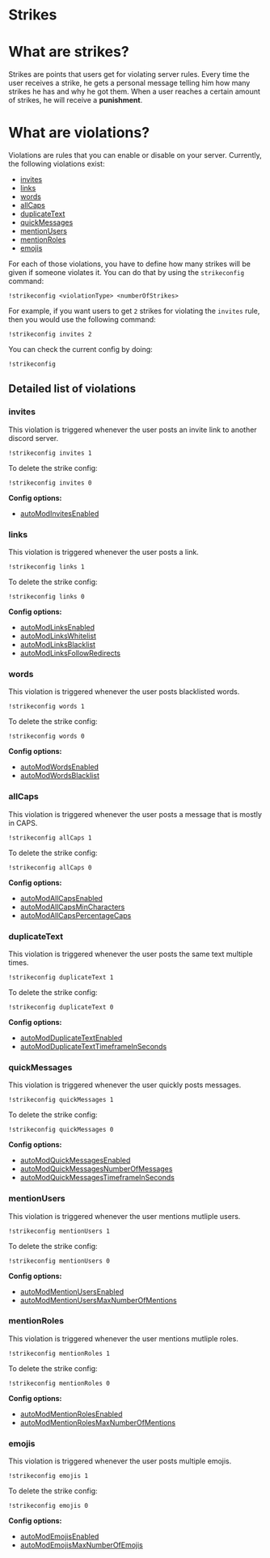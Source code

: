 # Strikes

# What are strikes?

Strikes are points that users get for violating server rules. Every time the user receives a strike, he gets a personal message telling him how many strikes he has and why he got them. When a user reaches a certain amount of strikes, he will receive a **punishment**.

# What are violations?

Violations are rules that you can enable or disable on your server. Currently, the following violations exist:

- [invites](#invites)
- [links](#links)
- [words](#words)
- [allCaps](#allcaps)
- [duplicateText](#duplicatetext)
- [quickMessages](#quickmessages)
- [mentionUsers](#mentionusers)
- [mentionRoles](#mentionroles)
- [emojis](#emojis)

For each of those violations, you have to define how many strikes will be given if someone violates it. You can do that by using the `strikeconfig` command:

```
!strikeconfig <violationType> <numberOfStrikes>
```

For example, if you want users to get `2` strikes for violating the `invites` rule, then you would use the following command:

```
!strikeconfig invites 2
```

You can check the current config by doing:

```
!strikeconfig
```

## Detailed list of violations

### invites

This violation is triggered whenever the user posts an invite link to another discord server.

```!strikeconfig invites 1```

To delete the strike config:

```!strikeconfig invites 0```

**Config options:**

- [autoModInvitesEnabled](https://docs.invitemanager.co/bot/other/configs#automodinvitesenabled)


### links

This violation is triggered whenever the user posts a link.

```!strikeconfig links 1```

To delete the strike config:

```!strikeconfig links 0```

**Config options:**

- [autoModLinksEnabled](https://docs.invitemanager.co/bot/other/configs#automodlinksenabled)
- [autoModLinksWhitelist](https://docs.invitemanager.co/bot/other/configs#automodlinkswhitelist)
- [autoModLinksBlacklist](https://docs.invitemanager.co/bot/other/configs#automodlinksblacklist)
- [autoModLinksFollowRedirects](https://docs.invitemanager.co/bot/other/configs#automodlinksfollowredirects)


### words

This violation is triggered whenever the user posts blacklisted words.

```!strikeconfig words 1```

To delete the strike config:

```!strikeconfig words 0```

**Config options:**

- [autoModWordsEnabled](https://docs.invitemanager.co/bot/other/configs#automodwordsenabled)
- [autoModWordsBlacklist](https://docs.invitemanager.co/bot/other/configs#automodwordsblacklist)


### allCaps

This violation is triggered whenever the user posts a message that is mostly in CAPS.

```!strikeconfig allCaps 1```

To delete the strike config:

```!strikeconfig allCaps 0```

**Config options:**

- [autoModAllCapsEnabled](https://docs.invitemanager.co/bot/other/configs#automodallcapsenabled)
- [autoModAllCapsMinCharacters](https://docs.invitemanager.co/bot/other/configs#automodallcapsmincharacters)
- [autoModAllCapsPercentageCaps](https://docs.invitemanager.co/bot/other/configs#automodallcapspercentagecaps)


### duplicateText

This violation is triggered whenever the user posts the same text multiple times.

```!strikeconfig duplicateText 1```

To delete the strike config:

```!strikeconfig duplicateText 0```

**Config options:**

- [autoModDuplicateTextEnabled](https://docs.invitemanager.co/bot/other/configs#automodduplicatetextenabled)
- [autoModDuplicateTextTimeframeInSeconds](https://docs.invitemanager.co/bot/other/configs#automodduplicatetexttimeframeinseconds)


### quickMessages

This violation is triggered whenever the user quickly posts messages.

```!strikeconfig quickMessages 1```

To delete the strike config:

```!strikeconfig quickMessages 0```

**Config options:**

- [autoModQuickMessagesEnabled](https://docs.invitemanager.co/bot/other/configs#automodquickmessagesenabled)
- [autoModQuickMessagesNumberOfMessages](https://docs.invitemanager.co/bot/other/configs#automodquickmessagesnumberofmessages)
- [autoModQuickMessagesTimeframeInSeconds](https://docs.invitemanager.co/bot/other/configs#automodquickmessagestimeframeinseconds)


### mentionUsers

This violation is triggered whenever the user mentions mutliple users.

```!strikeconfig mentionUsers 1```

To delete the strike config:

```!strikeconfig mentionUsers 0```

**Config options:**

- [autoModMentionUsersEnabled](https://docs.invitemanager.co/bot/other/configs#automodmentionusersenabled)
- [autoModMentionUsersMaxNumberOfMentions](https://docs.invitemanager.co/bot/other/configs#automodmentionusersmaxnumberofmentions)


### mentionRoles

This violation is triggered whenever the user mentions mutliple roles.

```!strikeconfig mentionRoles 1```

To delete the strike config:

```!strikeconfig mentionRoles 0```

**Config options:**

- [autoModMentionRolesEnabled](https://docs.invitemanager.co/bot/other/configs#automodmentionrolesenabled)
- [autoModMentionRolesMaxNumberOfMentions](https://docs.invitemanager.co/bot/other/configs#automodmentionrolesmaxnumberofmentions)


### emojis

This violation is triggered whenever the user posts multiple emojis.

```!strikeconfig emojis 1```

To delete the strike config:

```!strikeconfig emojis 0```

**Config options:**

- [autoModEmojisEnabled](https://docs.invitemanager.co/bot/other/configs#automodemojisenabled)
- [autoModEmojisMaxNumberOfEmojis](https://docs.invitemanager.co/bot/other/configs#automodemojismaxnumberofemojis)
